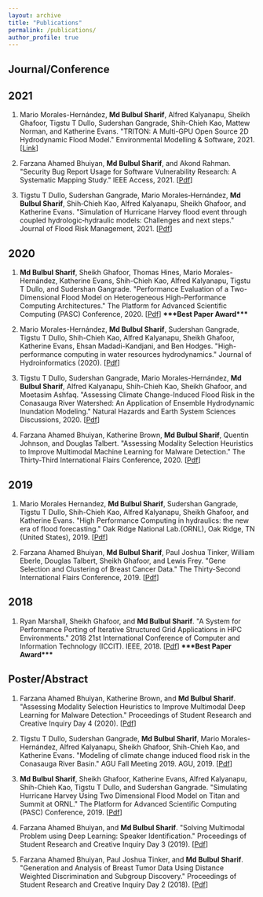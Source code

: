 ```yaml
---
layout: archive
title: "Publications"
permalink: /publications/
author_profile: true
---
```


## Journal/Conference

## 2021

1. Mario Morales-Hernández, **Md Bulbul Sharif**, Alfred Kalyanapu, Sheikh Ghafoor, Tigstu T Dullo, Sudershan Gangrade, Shih-Chieh Kao, Mattew Norman, and Katherine Evans. "TRITON: A Multi-GPU Open Source 2D Hydrodynamic Flood Model." Environmental Modelling & Software, 2021. [[Link](https://www.sciencedirect.com/science/article/abs/pii/S1364815221000773)]

2. Farzana Ahamed Bhuiyan, **Md Bulbul Sharif**, and Akond Rahman. "Security Bug Report Usage for Software Vulnerability Research: A Systematic Mapping Study." IEEE Access, 2021. [[Pdf](https://ieeexplore.ieee.org/stamp/stamp.jsp?arnumber=9350573)]

3. Tigstu T Dullo, Sudershan Gangrade, Mario Morales‐Hernández, **Md Bulbul Sharif**, Shih‐Chieh Kao, Alfred Kalyanapu, Sheikh Ghafoor, and Katherine Evans. "Simulation of Hurricane Harvey flood event through coupled hydrologic‐hydraulic models: Challenges and next steps." Journal of Flood Risk Management, 2021. [[Pdf](https://onlinelibrary.wiley.com/doi/pdfdirect/10.1111/jfr3.12716)]

## 2020

1. **Md Bulbul Sharif**, Sheikh Ghafoor, Thomas Hines, Mario Morales-Hernández, Katherine Evans, Shih-Chieh Kao, Alfred Kalyanapu, Tigstu T Dullo, and Sudershan Gangrade. "Performance Evaluation of a Two-Dimensional Flood Model on Heterogeneous High-Performance Computing Architectures." The Platform for Advanced Scientific Computing (PASC) Conference, 2020. [[Pdf](https://dl.acm.org/doi/pdf/10.1145/3394277.3401852)] **\*\*\*Best Paper Award\*\*\***

2. Mario Morales-Hernández, **Md Bulbul Sharif**, Sudershan Gangrade, Tigstu T Dullo, Shih-Chieh Kao, Alfred Kalyanapu, Sheikh Ghafoor, Katherine Evans, Ehsan Madadi-Kandjani, and Ben Hodges. "High-performance computing in water resources hydrodynamics." Journal of Hydroinformatics (2020). [[Pdf](https://iwaponline.com/jh/article-pdf/22/5/1217/761454/jh0221217.pdf)]

3. Tigstu T Dullo, Sudershan Gangrade, Mario Morales-Hernández, **Md Bulbul Sharif**, Alfred Kalyanapu, Shih-Chieh Kao, Sheikh Ghafoor, and Moetasim Ashfaq. "Assessing Climate Change-Induced Flood Risk in the Conasauga River Watershed: An Application of Ensemble Hydrodynamic Inundation Modeling." Natural Hazards and Earth System Sciences Discussions, 2020. [[Pdf](https://nhess.copernicus.org/preprints/nhess-2020-339/nhess-2020-339.pdf)]

4. Farzana Ahamed Bhuiyan, Katherine Brown, **Md Bulbul Sharif**, Quentin Johnson, and Douglas Talbert. "Assessing Modality Selection Heuristics to Improve Multimodal Machine Learning for Malware Detection." The Thirty-Third International Flairs Conference, 2020. [[Pdf](https://www.aaai.org/ocs/index.php/FLAIRS/FLAIRS20/paper/viewFile/18476/17629)]

## 2019

1. Mario Morales Hernandez, **Md Bulbul Sharif**, Sudershan Gangrade, Tigstu T Dullo, Shih-Chieh Kao, Alfred Kalyanapu, Sheikh Ghafoor, and Katherine Evans. "High Performance Computing in hydraulics: the new era of flood forecasting." Oak Ridge National Lab.(ORNL), Oak Ridge, TN (United States), 2019. [[Pdf](https://www.osti.gov/servlets/purl/1559648)]

2. Farzana Ahamed Bhuiyan, **Md Bulbul Sharif**, Paul Joshua Tinker, William Eberle, Douglas Talbert, Sheikh Ghafoor, and Lewis Frey. "Gene Selection and Clustering of Breast Cancer Data." The Thirty-Second International Flairs Conference, 2019. [[Pdf](https://www.aaai.org/ocs/index.php/FLAIRS/FLAIRS19/paper/viewFile/18184/17305)]

## 2018

1. Ryan Marshall, Sheikh Ghafoor, and **Md Bulbul Sharif**. "A System for Performance Porting of Iterative Structured Grid Applications in HPC Environments." 2018 21st International Conference of Computer and Information Technology (ICCIT). IEEE, 2018. [[Pdf](https://ieeexplore.ieee.org/stamp/stamp.jsp?tp=&arnumber=8631978)] **\*\*\*Best Paper Award\*\*\***


## Poster/Abstract

1. Farzana Ahamed Bhuiyan, Katherine Brown, and **Md Bulbul Sharif**. "Assessing Modality Selection Heuristics to Improve Multimodal Deep Learning for Malware Detection." Proceedings of Student Research and Creative Inquiry Day 4 (2020). [[Pdf](https://msharif42.github.io/files/TTU_Poster_2020.pdf)]

2. Tigstu T Dullo, Sudershan Gangrade, **Md Bulbul Sharif**, Mario Morales-Hernández, Alfred Kalyanapu, Sheikh Ghafoor, Shih-Chieh Kao, and Katherine Evans. "Modeling of climate change induced flood risk in the Conasauga River Basin." AGU Fall Meeting 2019. AGU, 2019. [[Pdf](https://msharif42.github.io/files/AGU2019-Abstract-Dullo.pdf)]

3. **Md Bulbul Sharif**, Sheikh Ghafoor, Katherine Evans, Alfred Kalyanapu, Shih-Chieh Kao, Tigstu T Dullo, and Sudershan Gangrade. "Simulating Hurricane Harvey Using Two Dimensional Flood Model on Titan and Summit at ORNL." The Platform for Advanced Scientific Computing (PASC) Conference, 2019. [[Pdf](https://msharif42.github.io/files/PASC_Poster_Final.pdf)]

4. Farzana Ahamed Bhuiyan, and **Md Bulbul Sharif**. "Solving Multimodal Problem using Deep Learning: Speaker Identification." Proceedings of Student Research and Creative Inquiry Day 3 (2019). [[Pdf](https://msharif42.github.io/files/TTU_Poster_2019.pdf)]

5. Farzana Ahamed Bhuiyan, Paul Joshua Tinker, and **Md Bulbul Sharif**. "Generation and Analysis of Breast Tumor Data Using Distance Weighted Discrimination and Subgroup Discovery." Proceedings of Student Research and Creative Inquiry Day 2 (2018). [[Pdf](https://msharif42.github.io/files/TTU_Poster_2018.pdf)]
